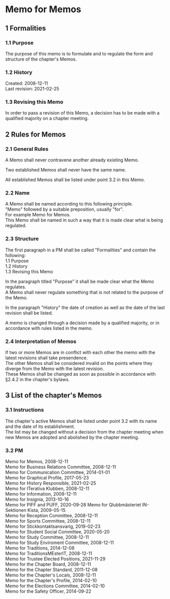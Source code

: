 # Memo for Memos

## 1 Formalities

### 1.1 Purpose

The purpose of this memo is to formulate and to regulate the form and structure of the chapter's Memos.

### 1.2 History

Created: 2008-12-11  
Last revision: 2021-02-25

### 1.3 Revising this Memo

In order to pass a revision of this Memo, a decision has to be made with a qualified majority on a chapter meeting.

## 2 Rules for Memos

### 2.1 General Rules

A Memo shall never contravene another already existing Memo.

Two established Memos shall never have the same name.

All established Memos shall be listed under point 3.2 in this Memo.

### 2.2 Name

A Memo shall be named according to this following principle.  
"Memo" followed by a suitable preposition, usually "for".  
For example Memo for Memos.  
This Memo shall be named in such a way that it is made clear what is being regulated.

### 2.3 Structure

The first paragraph in a PM shall be called "Formalities" and contain the following:  
1.1 Purpose  
1.2 History  
1.3 Revising this Memo

In the paragraph titled "Purpose" it shall be made clear what the Memo regulates.  
A Memo shall never regulate something that is not related to the purpose of the Memo.

In the paragraph "History" the date of creation as well as the date of the last revision shall be listed.

A memo is changed through a decision made by a qualified majority, or in accordance with rules listed in the memo.

### 2.4 Interpretation of Memos

If two or more Memos are in conflict with each other the memo with the latest revisions shall take presendence.  
The other Memos shall be considered invalid on the points where they diverge from the Memo with the latest revision.  
These Memos shall be changed as soon as possible in accordance with §2.4.2 in the chapter's bylaws.

## 3 List of the chapter's Memos

### 3.1 Instructions

The chapter's active Memos shall be listed under point 3.2 with its name and the date of its establishment.  
The list may be changed without a decision from the chapter meeting when new Memos are adopted and abolished by the chapter meeting.

### 3.2 PM

Memo for Memos, 2008-12-11  
Memo for Business Relations Committee, 2008-12-11  
Memo for Communication Committee, 2014-01-01  
Memo for Graphical Profile, 2017-05-23  
Memo for History Responsible, 2021-02-25  
Memo for ITerativa Klubben, 2008-12-11  
Memo for Information, 2008-12-11  
Memo for Insignia, 2013-10-16  
Memo for PIFF and PUFF, 2020-09-28
Memo for Qlubbmästeriet IN-Sektionen Kista, 2009-05-15  
Memo for Reception Committee, 2008-12-11  
Memo for Sports Committee, 2008-12-11  
Memo for Stickkontaktsansvarig, 2019-02-23  
Memo for Student Social Committee, 2020-05-20  
Memo for Study Committee, 2008-12-11  
Memo for Study Enviroment Committee, 2008-12-11  
Memo for Traditions, 2014-12-08  
Memo for TraditionsMEsterIT, 2008-12-11  
Memo for Trustee Elected Positions, 2021-11-29  
Memo for the Chapter Board, 2008-12-11  
Memo for the Chapter Standard, 2011-12-08  
Memo for the Chapter's Locals, 2008-12-11  
Memo for the Chapter's Profile, 2014-02-10  
Memo for the Elections Committee, 2014-02-10  
Memo for the Safety Officer, 2014-09-22  

